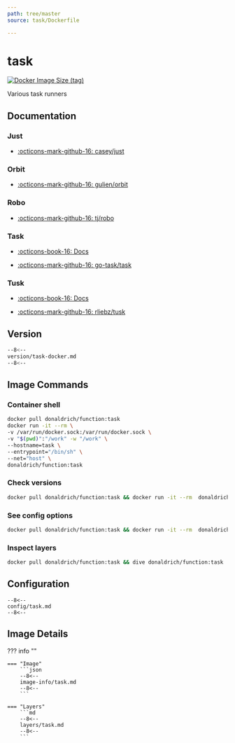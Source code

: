 ```yaml
---
path: tree/master
source: task/Dockerfile

---
```


# task

[![Docker Image Size (tag)](https://img.shields.io/docker/image-size/donaldrich/function/task?color=blue&label=donaldrich/function:task&logo=docker&style=flat-square)](https://hub.docker.com/r/donaldrich/function/task)

Various task runners

## Documentation

### Just

* [:octicons-mark-github-16: casey/just](https://github.com/casey/just)

### Orbit

* [:octicons-mark-github-16: gulien/orbit](https://github.com/gulien/orbit)

### Robo

* [:octicons-mark-github-16: tj/robo](https://github.com/tj/robo)

### Task

* [:octicons-book-16: Docs](https://taskfile.dev)

* [:octicons-mark-github-16: go-task/task](https://github.com/go-task/task)

### Tusk

* [:octicons-book-16: Docs](https://rliebz.github.io/tusk)

* [:octicons-mark-github-16: rliebz/tusk](https://github.com/rliebz/tusk)

## Version

```sh
--8<--
version/task-docker.md
--8<--
```

## Image Commands

### Container shell

```sh
docker pull donaldrich/function:task
docker run -it --rm \
-v /var/run/docker.sock:/var/run/docker.sock \
-v "$(pwd)":"/work" -w "/work" \
--hostname=task \
--entrypoint="/bin/sh" \
--net="host" \
donaldrich/function:task
```

### Check versions

```sh
docker pull donaldrich/function:task && docker run -it --rm  donaldrich/function:task validate
```

### See config options

```sh
docker pull donaldrich/function:task && docker run -it --rm  donaldrich/function:task help
```

### Inspect layers

```sh
docker pull donaldrich/function:task && dive donaldrich/function:task
```

## Configuration

```
--8<--
config/task.md
--8<--
```

## Image Details

??? info ""

    === "Image"
        ```json
        --8<--
        image-info/task.md
        --8<--
        ```

    === "Layers"
        ```md
        --8<--
        layers/task.md
        --8<--
        ```
